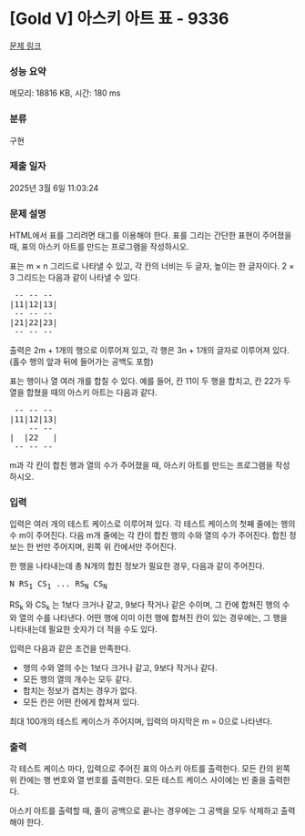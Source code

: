 # [Gold V] 아스키 아트 표 - 9336 

[문제 링크](https://www.acmicpc.net/problem/9336) 

### 성능 요약

메모리: 18816 KB, 시간: 180 ms

### 분류

구현

### 제출 일자

2025년 3월 6일 11:03:24

### 문제 설명

<p>HTML에서 표를 그리려면 태그를 이용해야 한다. 표를 그리는 간단한 표현이 주어졌을 때, 표의 아스키 아트를 만드는 프로그램을 작성하시오.</p>

<p>표는 m × n 그리드로 나타낼 수 있고, 각 칸의 너비는 두 글자, 높이는 한 글자이다. 2 × 3 그리드는 다음과 같이 나타낼 수 있다.</p>

<pre> -- -- --
|11|12|13|
 -- -- --
|21|22|23|
 -- -- --</pre>

<p>출력은 2m + 1개의 행으로 이루어져 있고, 각 행은 3n + 1개의 글자로 이루어져 있다. (홀수 행의 앞과 뒤에 들어가는 공백도 포함)</p>

<p>표는 행이나 열 여러 개를 합칠 수 있다. 예를 들어, 칸 11이 두 행을 합치고, 칸 22가 두 열을 합쳤을 때의 아스키 아트는 다음과 같다.</p>

<pre> -- -- --
|11|12|13|
    -- --
|  |22   |
 -- -- --</pre>

<p>m과 각 칸이 합친 행과 열의 수가 주어졌을 때, 아스키 아트를 만드는 프로그램을 작성하시오.</p>

### 입력 

 <p>입력은 여러 개의 테스트 케이스로 이루어져 있다. 각 테스트 케이스의 첫째 줄에는 행의 수 m이 주어진다. 다음 m개 줄에는 각 칸이 합친 행의 수와 열의 수가 주어진다. 합친 정보는 한 번만 주어지며, 왼쪽 위 칸에서만 주어진다.</p>

<p>한 행을 나타내는데 총 N개의 합친 정보가 필요한 경우, 다음과 같이 주어진다.</p>

<pre>N RS<sub>1</sub> CS<sub>1</sub> ... RS<sub>N</sub> CS<sub>N</sub></pre>

<p>RS<sub>k</sub> 와 CS<sub>k</sub> 는 1보다 크거나 같고, 9보다 작거나 같은 수이며, 그 칸에 합쳐진 행의 수와 열의 수를 나타낸다. 어떤 행에 이미 이전 행에 합쳐진 칸이 있는 경우에는, 그 행을 나타내는데 필요한 숫자가 더 적을 수도 있다.</p>

<p>입력은 다음과 같은 조건을 만족한다.</p>

<ul>
	<li>행의 수와 열의 수는 1보다 크거나 같고, 9보다 작거나 같다.</li>
	<li>모든 행의 열의 개수는 모두 같다.</li>
	<li>합치는 정보가 겹치는 경우가 없다.</li>
	<li>모든 칸은 어떤 칸에게 합쳐져 있다.</li>
</ul>

<p>최대 100개의 테스트 케이스가 주어지며, 입력의 마지막은 m = 0으로 나타낸다.</p>

### 출력 

 <p>각 테스트 케이스 마다, 입력으로 주어진 표의 아스키 아트를 출력한다. 모든 칸의 왼쪽 위 칸에는 행 번호와 열 번호를 출력한다. 모든 테스트 케이스 사이에는 빈 줄을 출력한다.</p>

<p>아스키 아트를 출력할 때, 줄이 공백으로 끝나는 경우에는 그 공백을 모두 삭제하고 출력해야 한다.</p>

